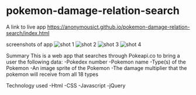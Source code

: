 # pokemon-damage-relation-search
  A link to live app
  https://anonymousict.github.io/pokemon-damage-relation-search/index.html
  
  screenshots of app
![shot 1](https://user-images.githubusercontent.com/36713084/43932120-36a5b9e2-9bf7-11e8-9ffe-3a278100e300.PNG)
![shot 2](https://user-images.githubusercontent.com/36713084/43932121-36f75586-9bf7-11e8-8c65-da9bf0e2fdb9.PNG)
![shot 3](https://user-images.githubusercontent.com/36713084/43932122-3710654e-9bf7-11e8-98fc-5c4ebc0c45cf.PNG)
![shot 4](https://user-images.githubusercontent.com/36713084/43932123-372b12d6-9bf7-11e8-8913-277e27f9a354.PNG)

  
  Summary
    This is a web app that searches through Pokeapi.co to bring a user the following data:
      -Pokedex number
      -Pokemon name
      -Type(s) of the Pokemon
      -An image sprite of the Pokemon
      -The damage multiplier that the pokemon will receive from all 18 types
    
  Technology used
  -Html
  -CSS
  -Javascript
  -jQuery
  
